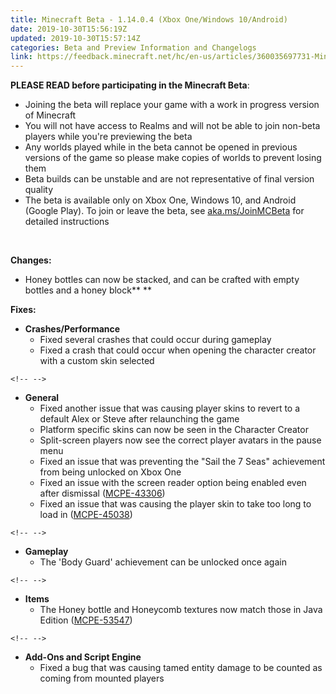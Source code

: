 ```yaml
---
title: Minecraft Beta - 1.14.0.4 (Xbox One/Windows 10/Android)
date: 2019-10-30T15:56:19Z
updated: 2019-10-30T15:57:14Z
categories: Beta and Preview Information and Changelogs
link: https://feedback.minecraft.net/hc/en-us/articles/360035697731-Minecraft-Beta-1-14-0-4-Xbox-One-Windows-10-Android-
---
```


**PLEASE READ before participating in the Minecraft Beta**:

-   Joining the beta will replace your game with a work in progress version of Minecraft
-   You will not have access to Realms and will not be able to join non-beta players while you\'re previewing the beta
-   Any worlds played while in the beta cannot be opened in previous versions of the game so please make copies of worlds to prevent losing them
-   Beta builds can be unstable and are not representative of final version quality
-   The beta is available only on Xbox One, Windows 10, and Android (Google Play). To join or leave the beta, see [aka.ms/JoinMCBeta](https://aka.ms/JoinMCBeta) for detailed instructions 

 

**Changes:**

-   Honey bottles can now be stacked, and can be crafted with empty bottles and a honey block** **

**Fixes:**

-   **Crashes/Performance**
    -   Fixed several crashes that could occur during gameplay
    -   Fixed a crash that could occur when opening the character creator with a custom skin selected

```{=html}
<!-- -->
```
-   **General**
    -   Fixed another issue that was causing player skins to revert to a default Alex or Steve after relaunching the game
    -   Platform specific skins can now be seen in the Character Creator
    -   Split-screen players now see the correct player avatars in the pause menu
    -   Fixed an issue that was preventing the \"Sail the 7 Seas\" achievement from being unlocked on Xbox One
    -   Fixed an issue with the screen reader option being enabled even after dismissal ([MCPE-43306](https://bugs.mojang.com/browse/MCPE-43306))
    -   Fixed an issue that was causing the player skin to take too long to load in ([MCPE-45038](https://bugs.mojang.com/browse/MCPE-45038)) 

```{=html}
<!-- -->
```
-   **Gameplay**
    -   The \'Body Guard\' achievement can be unlocked once again

```{=html}
<!-- -->
```
-   **Items**
    -   The Honey bottle and Honeycomb textures now match those in Java Edition ([MCPE-53547](https://bugs.mojang.com/browse/MCPE-53547)) 

```{=html}
<!-- -->
```
-   **Add-Ons and Script Engine**
    -   Fixed a bug that was causing tamed entity damage to be counted as coming from mounted players
